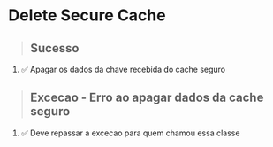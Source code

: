 # Delete Secure Cache

> ## Sucesso
1. ✅ Apagar os dados da chave recebida do cache seguro

> ## Excecao - Erro ao apagar dados da cache seguro
1. ✅ Deve repassar a excecao para quem chamou essa classe
